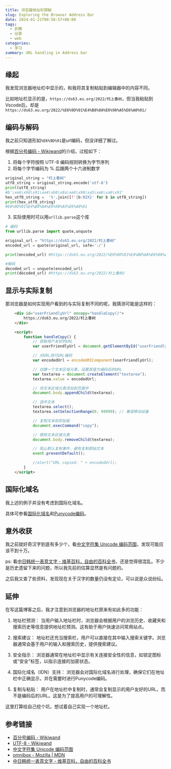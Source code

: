 ```yaml
---
title: 浏览器地址栏探秘
slug: Exploring the Browser Address Bar
date: 2024-01-21T00:58:57+08:00
tags:
  - 折腾
  - 记录
  - web
categories:
  - 学习
summary: URL handling in Address bar
---
```

## 缘起
我发现浏览器地址栏中显示的，和我将其复制粘贴到编辑器中的内容不同。

比如地址栏显示的是，`https://ds63.eu.org/2022/村上春树`，但当我粘贴到Vscode后，却是`https://ds63.eu.org/2022/%E6%9D%91%E4%B8%8A%E6%98%A5%E6%A0%91/`

## 编码与解码
我之前只知道形如`%E6%9D%91`是url编码，但没详细了解过。

根据[百分号编码 - Wikiwand](https://www.wikiwand.com/zh/URL%E7%BC%96%E7%A0%81)的介绍，过程如下：

1. 将每个字符按照 UTF-8 编码规则转换为字节序列
2. 将每个字节编码为 % 后跟两个十六进制数字
```python 
original_string = "村上春树"
utf8_string = original_string.encode('utf-8')
print(utf8_string)
#b'\xe6\x9d\x91\xe4\xb8\x8a\xe6\x98\xa5\xe6\xa0\x91'
hex_utf8_string =  '%'.join([f'{b:02X}' for b in utf8_string])
print(hex_utf8_string)
#E6%9D%91%E4%B8%8A%E6%98%A5%E6%A0%91
```

3. 实际使用时可以用`urllib.parse`这个库
```python
# 编码
from urllib.parse import quote,unquote

original_url = "https://ds63.eu.org/2022/村上春树"
encoded_url = quote(original_url, safe=':/')

print(encoded_url) #https://ds63.eu.org/2022/%E6%9D%91%E4%B8%8A%E6%98%A5%E6%A0%91/

#解码
decoded_url = unquote(encoded_url)
print(decoded_url) #https://ds63.eu.org/2022/村上春树/
```

## 显示与实际复制 
那浏览器是如何实现用户看到的与实际复制不同的呢，我猜测可能是这样的：
```html 
    <div id="userFriendlyUrl" oncopy="handleCopy()">
        https://ds63.eu.org/2022/村上春树
    </div>

    <script>
        function handleCopy() {
            // 获取用户友好的URL
            var userFriendlyUrl = document.getElementById("userFriendlyUrl").innerText;

            // 对URL进行URL编码
            var encodedUrl = encodeURIComponent(userFriendlyUrl);

            // 创建一个文本区域元素，设置其值为编码后的URL
            var textarea = document.createElement("textarea");
            textarea.value = encodedUrl;

            // 将文本区域元素添加到页面中
            document.body.appendChild(textarea);

            // 选中文本
            textarea.select();
            textarea.setSelectionRange(0, 99999); // 兼容移动设备

            // 复制文本到剪贴板
            document.execCommand("copy");

            // 移除文本区域元素
            document.body.removeChild(textarea);

            // 阻止默认复制事件，避免复制原始文本
            event.preventDefault();

            //alert("URL copied: " + encodedUrl);
        }
    </script>
```

## 国际化域名
我上述的例子并没有考虑到国际化域名。

具体可参看[国际化域名](https://www.wikiwand.com/en/Internationalized_domain_name)和[Punycode编码](https://www.wikiwand.com/en/Punycode)。

## 意外收获
我之前就好奇汉字到底有多少个，看[中文字符集 Unicode 编码范围](https://www.qqxiuzi.cn/zh/hanzi-unicode-bianma.php)，发现可能应该不到十万。

ps: 看[中日韩统一表意文字 - 维基百科，自由的百科全书](https://zh.wikipedia.org/wiki/%E4%B8%AD%E6%97%A5%E9%9F%93%E7%B5%B1%E4%B8%80%E8%A1%A8%E6%84%8F%E6%96%87%E5%AD%97?oldformat=true)，还是觉得很混乱。不少是历史遗留下来的问题，所以我先前的估算显然是有问题的。

之后我又查了些资料，发现现在关于汉字的数量仍没有定论，可以说是众说纷纭。

## 延伸
在写这篇博客之后，我才注意到浏览器的地址栏原来有如此多的功能：

1. 地址栏预测： 当用户输入地址栏时，浏览器会根据用户的浏览历史、收藏夹和搜索历史等信息提供地址栏预测。这有助于用户快速访问常用站点。

2. 搜索建议： 地址栏还充当搜索栏，用户可以直接在其中输入搜索关键字。浏览器通常会基于用户的输入和搜索历史，提供搜索建议。

3. 安全指示： 浏览器通常在地址栏中显示有关连接安全性的信息，如锁定图标或"安全"标签，以指示连接的加密状态。

4. 国际化域名（IDN）支持： 浏览器会对国际化域名进行处理，确保它们在地址栏中正确显示，并在需要时进行Punycode编码。

5. 复制与粘贴： 用户在地址栏中复制时，通常会复制显示的用户友好的URL，而不是编码后的URL。这是为了提高用户的可理解性。

这里打算给自己挖个坑，想试着自己实现一个地址栏。

## 参考链接
- [百分号编码 - Wikiwand](https://www.wikiwand.com/zh/URL%E7%BC%96%E7%A0%81)
- [UTF-8 - Wikiwand](https://www.wikiwand.com/zh-cn/UTF-8)
- [中文字符集 Unicode 编码范围](https://www.qqxiuzi.cn/zh/hanzi-unicode-bianma.php)
- [omnibox - Mozilla | MDN](https://developer.mozilla.org/en-US/docs/Mozilla/Add-ons/WebExtensions/API/omnibox)
- [中日韩统一表意文字 - 维基百科，自由的百科全书](https://zh.wikipedia.org/wiki/%E4%B8%AD%E6%97%A5%E9%9F%93%E7%B5%B1%E4%B8%80%E8%A1%A8%E6%84%8F%E6%96%87%E5%AD%97?oldformat=true)
